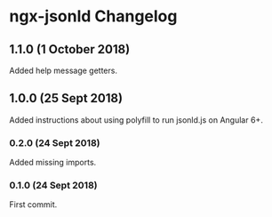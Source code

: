 # ngx-jsonld Changelog

## 1.1.0 (1 October 2018)

Added help message getters.

## 1.0.0 (25 Sept 2018)

Added instructions about using polyfill to run jsonld.js on Angular 6+.

### 0.2.0 (24 Sept 2018)

Added missing imports.

### 0.1.0 (24 Sept 2018)

First commit.